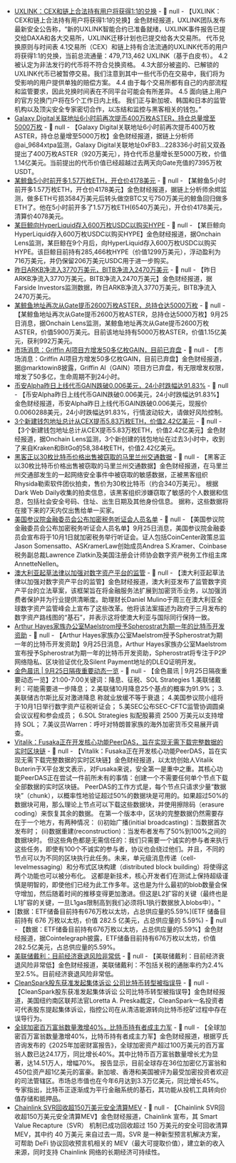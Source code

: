 - [UXLINK：CEX和链上合法持有用户将获得1:1的兑换](https://x.com/UXLINKofficial/status/1971017352058974395) - 📰 null - 【UXLINK：CEX和链上合法持有用户将获得1:1的兑换】金色财经报道，UXLINK团队发布最新安全公告称，“新的UXLINK智能合约已准备就绪，UXLINK事件报告已提交给DAXA和各大交易所，UXLINK迁移计划也已提交给各大交易所。 
代币兑换原则与时间表 
4.1交易所（CEX）和链上持有合法流通的UXLINK代币的用户将获得1:1的兑换，当前总流通量：479,713,462 UXLINK（基于白皮书）。 
4.2被认定为非法发行的代币将不符合兑换资格。 
4.3大部分被盗的、已解锁的UXLINK代币已被暂停交易。我们注意到其中一些代币仍在交易中，我们将为受影响的用户提供单独的赔偿方案。 
4.4 由于每个交易所都有自己的内部流程和监管要求，因此兑换时间表在不同平台可能会有所差异。 
4.5 面向链上用户的官方兑换门户将在5个工作日内上线。 
我们正与新加坡、韩国和日本的监管机构以及顶尖安全专家密切合作，以冻结和监控与黑客相关的钱包。”
- [Galaxy Digital关联地址6小时前再次提币400万枚ASTER，持仓总量增至5000万枚](https://x.com/ai_9684xtpa/status/1971014228166443492) - 📰 null - 【Galaxy Digital关联地址6小时前再次提币400万枚ASTER，持仓总量增至5000万枚】金色财经报道，据链上分析师@ai_9684xtpa监测，Galaxy Digital关联地址0xFB3...228336小时前又双叒提出了400万枚ASTER（920万美元），持仓代币总量增长至5000万枚，价值1.14亿美元。当前提出的代币价值已经超越过去两天向Gate充值的7395万枚USDT。
- [某鲸鱼5小时前开多1.57万枚ETH，开仓价4178美元](https://x.com/EmberCN/status/1971012701947416841) - 📰 null - 【某鲸鱼5小时前开多1.57万枚ETH，开仓价4178美元】金色财经报道，据链上分析师余烬监测，做多ETH亏损3584万美元后转头做空BTC又亏750万美元的鲸鱼回归做多ETH了。他在5小时前开多了1.57万枚ETH(6540万美元)，开仓价4178美元，清算价4078美元。
- [某巨鲸向HyperLiquid存入600万枚USDC以购买HYPE](https://x.com/OnchainLens/status/1971008802779693125) - 📰 null - 【某巨鲸向HyperLiquid存入600万枚USDC以购买HYPE】金色财经报道，据Onchain Lens监测，某巨鲸在9个月后，向HyperLiquid存入600万枚USDC以购买HYPE。该巨鲸目前持有285,466枚HYPE（价值1299万美元），浮动盈利为716万美元，并仍保留206万美元USDC用于进一步购买。
- [昨日ARKB净流入3770万美元，BITB净流入2470万美元](https://farside.co.uk/btc/) - 📰 null - 【昨日ARKB净流入3770万美元，BITB净流入2470万美元】金色财经报道，据Farside Investors监测数据，昨日ARKB净流入3770万美元，BITB净流入2470万美元。
- [某鲸鱼地址再次从Gate提币2600万枚ASTER，总持仓达5000万枚](https://x.com/OnchainLens/status/1971003000211845256) - 📰 null - 【某鲸鱼地址再次从Gate提币2600万枚ASTER，总持仓达5000万枚】9月25日消息，据Onchain Lens监测，某鲸鱼地址再次从Gate提币2600万枚ASTER，价值5900万美元。目前该地址持有5000万枚ASTER，价值1.15亿美元，获利992万美元。
- [市场消息：Griffin AI项目方增发50多亿枚GAIN，目前已弃盘](https://x.com/marktowin8/status/1971002413239894266?t=C6JoAymW6Kpl2_DrXmDV8A&s=09) - 📰 null - 【市场消息：Griffin AI项目方增发50多亿枚GAIN，目前已弃盘】金色财经报道，据@marktowin8披露，Griffin AI（GAIN）项目方已弃盘，有无限增发权限，增发了50多亿，生命周期不到24小时。
- [币安Alpha昨日上线代币GAIN跌破0.006美元，24小时跌幅达91.83%]() - 📰 null - 【币安Alpha昨日上线代币GAIN跌破0.006美元，24小时跌幅达91.83%】金色财经报道，币安Alpha昨日上线代币GAIN跌破0.006美元，现报价0.0060288美元，24小时跌幅达91.83%，行情波动较大，请做好风险控制。
- [3个新建钱包地址总计从CEX提币5.83万枚ETH，价值2.42亿美元](https://x.com/OnchainLens/status/1970999714897400164) - 📰 null - 【3个新建钱包地址总计从CEX提币5.83万枚ETH，价值2.42亿美元】金色财经报道，据Onchain Lens监测，3个新创建的钱包地址在过去3小时中，收到了来自Kraken和BitGo的58,384枚ETH，价值2.42亿美元。
- [黑客正以30枚比特币价格出售被窃取的马里兰州交通数据](https://decrypt.co/341183/hackers-selling-swiped-maryland-transit-data-millions-bitcoin) - 📰 null - 【黑客正以30枚比特币价格出售被窃取的马里兰州交通数据】金色财经报道，在马里兰州交通部发生的一起网络安全事件中被窃取的敏感数据，正被黑客组织Rhysida勒索软件团伙拍卖，售价为30枚比特币（约合340万美元）。 
根据Dark Web Daily收集的拍卖信息，该黑客组织涉嫌窃取了敏感的个人数据和信息，包括社会安全号码、住址、出生日期及其他身份信息。 
据称，这些数据将在接下来的7天内仅出售给单一买家。
- [美国参议院金融委员会公布加密税务听证会人员名单](https://x.com/EleanorTerrett/status/1970952782212403581) - 📰 null - 【美国参议院金融委员会公布加密税务听证会人员名单】9月25日消息，美国参议院金融委员会宣布将于10月1日就加密税务举行听证会。证人包括CoinCenter政策总监Jason Somensatto、ASKramerLaw创始成员Andrea S.Kramer、Coinbase税务副总裁Lawrence Zlatkin及美国注册会计师协会数字资产税务工作组主席AnnetteNellen。
- [澳大利亚起草法律以加强对数字资产平台的监管](https://decrypt.co/341217/australia-drafts-law-tighten-oversight-digital-asset-platforms) - 📰 null - 【澳大利亚起草法律以加强对数字资产平台的监管】金色财经报道，澳大利亚发布了监管数字资产平台的立法草案，该框架旨在将金融服务法扩展到加密货币业务，以加强消费者保护并为行业提供清晰度。助理财长Daniel Mulino于周三在澳大利亚全球数字资产监管峰会上宣布了这些改革。他将该法案描述为政府于三月发布的数字资产路线图的“基石”，并表示这将使澳大利亚与国际同行保持一致。
- [Arthur Hayes家族办公室Maelstrom授予Spherostrat为期一年的比特币开发资助](https://x.com/MaelstromFund/status/1970884519059431823) - 📰 null - 【Arthur Hayes家族办公室Maelstrom授予Spherostrat为期一年的比特币开发资助】9月25日消息，Arthur Hayes家族办公室Maelstrom宣布授予Spherostrat为期一年的比特币开发资助，Spherostrat将专注于P2P网络隐私、区块验证优化及Silent Payment地址的DLEQ证明开发。
- [金色晨讯 | 9月25日隔夜重要动态一览]() - 📰 null - 【金色晨讯 | 9月25日隔夜重要动态一览】21:00-7:00关键词：降息、征税、SOL Strategies 
1.美联储戴利：可能需要进一步降息； 
2.美联储10月降息25个基点的概率为91.9%； 
3.美联储古尔斯比反对激进降息 称就业放缓不等于衰退； 
4.美国参议院小组将于10月1日举行数字资产征税听证会； 
5.美SEC公布SEC-CFTC监管协调圆桌会议议程和参会成员； 
6.SOL Strategies 拟配股募资 2500 万美元以支持增持 SOL； 
7.美议员Warren：呼吁对特朗普家族的海外加密货币交易展开调查。
- [Vitalik：Fusaka正在开发核心功能PeerDAS，旨在实现无需下载完整数据的实时区块链](https://x.com/VitalikButerin/status/1970983281090085200) - 📰 null - 【Vitalik：Fusaka正在开发核心功能PeerDAS，旨在实现无需下载完整数据的实时区块链】金色财经报道，以太坊创始人Vitalik Buterin于X平台发文表示，对Fusaka来说，安全第一是重中之重。其核心功能PeerDAS正在尝试一件前所未有的事情：创建一个不需要任何单个节点下载全部数据的实时区块链。 
PeerDAS的工作方式是，每个节点只请求少量“数据块”（chunk），以概率性地验证超过50%的数据块是可用的。如果超过50%的数据块可用，那么理论上节点可以下载这些数据块，并使用擦除码（erasure coding）来恢复其余的数据。 
在第一个版本中，区块的完整数据仍然需要存在于一个地方，有两种情况： 
(i)初始广播(initial broadcasting)：当数据首次发布时； 
(ii)数据重建(reconstruction)：当发布者发布了50%到100%之间的数据块时。 
但这些角色都是无需信任的：我们只需要一个诚实的参与者来执行这些任务，即使有100个不诚实的参与者，协议也会绕过他们。并且，不同的节点可以为不同的区块执行此任务。未来，单元级消息传递（cell-levelmessaging）和分布式区块构建（distributed block building）将使得这两个功能也可以被分布化。 
这都是新技术，核心开发者们在测试上保持超级谨慎是明智的，即使他们已经为此工作多年。这也是为什么最初的blob数量会保守增加，然后随着时间的推移变得更加激进。但这是L2扩容的关键（最终也是L1扩容的关键，一旦L1gas限制高到我们必须将L1执行数据放入blobs中）。"
- [数据：ETF储备目前持有676万枚以太坊，占总供应量的5.59%](ETF 储备目前持有 676 万枚以太坊，价值 282.5 亿美元，占总供应量的 5.59%) - 📰 null - 【数据：ETF储备目前持有676万枚以太坊，占总供应量的5.59%】金色财经报道，据Cointelegraph披露，ETF储备目前持有676万枚以太坊，价值282.5亿美元，占总供应量的5.59%。
- [美联储戴利：目前经济衰退风险非常低](https://flash.jin10.com/detail/20250925044152314800) - 📰 null - 【美联储戴利：目前经济衰退风险非常低】金色财经报道，美联储戴利：不包括关税的通胀率约为2.4%至2.5%。目前经济衰退风险非常低。
- [CleanSpark股东获准发起集体诉讼 公司比特币转型被指误导](https://news.bloomberglaw.com/litigation/cleanspark-investor-class-certified-in-suit-over-crypto-pivot) - 📰 null - 【CleanSpark股东获准发起集体诉讼 公司比特币转型被指误导】金色财经报道，美国纽约南区联邦法官Loretta A. Preska裁定，CleanSpark一名投资者可代表股东提起集体诉讼，指控公司在从清洁能源转向比特币挖矿过程中存在误导行为。
- [全球加密百万富翁数量激增40%，比特币持有者成主力军](https://www.coindesk.com/business/2025/09/24/crypto-millionaires-surge-40-led-by-bitcoin-s-rise-as-market-hits-usd3-3-trillion) - 📰 null - 【全球加密百万富翁数量激增40%，比特币持有者成主力军】金色财经报道，根据亨氏咨询发布的《2025年加密财富报告》，全球加密资产超过100万美元的百万富翁人数已达24.17万，同比增长40%。其中比特币百万富翁数量增长尤为显著，达14.51万人，增幅70%。 
报告显示，目前全球存在36位加密亿万富翁和450位资产超1亿美元的富豪。新加坡、香港和美国被评为最受加密投资者欢迎的司法管辖区。市场总市值也在今年6月达到3.3万亿美元，同比增长45%。 
专家指出，比特币正逐渐成为平行金融系统的基石，其功能从投机工具转向价值存储和抵押品。
- [Chainlink SVR回收超150万美元安全清算MEV](https://x.com/chainlink/status/1970973266421350532) - 📰 null - 【Chainlink SVR回收超150万美元安全清算MEV】金色财经报道，Chainlink 宣布，其 Smart Value Recapture（SVR） 机制已成功回收超过 150 万美元的安全可回收清算 MEV，其中约 40 万美元 来自过去一周。SVR 是一种新型预言机解决方案，可帮助 DeFi 协议回收预言机相关的 MEV（最大可提取价值），建立新的收入来源，同时支持 Chainlink 网络的长期经济可持续性。
